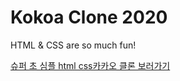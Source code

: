 # Kokoa Clone 2020

HTML & CSS are so much fun!

[슈퍼 초 심플 html css카카오 클론 보러가기](https://minna1025.github.io/kokoa-clone-2020/)
